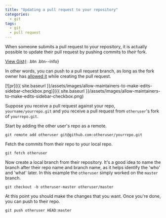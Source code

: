 ```yaml
---
title: "Updating a pull request to your repository"
categories:
  - git
tags:
  - git
  - pull request
---
```


When someone submits a pull request to your repository, it is actually possible to update their pull request by pushing commits to _their_ fork.  

[View Gist](https://gist.github.com/mendhak/d3cafcf2d1a6764f7c2395e37bc05a81){: .btn .btn--info}

In other words, you can push to a pull request branch, as long as the fork  owner has [allowed it](https://help.github.com/en/articles/allowing-changes-to-a-pull-request-branch-created-from-a-fork) while creating the pull request. 

[![pr]({{ site.baseurl }}/assets/images/allow-maintainers-to-make-edits-sidebar-checkbox.png)]({{ site.baseurl }}/assets/images/allow-maintainers-to-make-edits-sidebar-checkbox.png)


Suppose you receive a pull request against your repo, `yourname/yourrepo.git` and you receive a pull request from `otheruser`'s fork of `yourrepo.git`.  


Start by adding the other user's repo as a remote.


    git remote add otheruser git@github.com:otheruser/yourrepo.git


Fetch the commits from their repo to your local repo. 

    git fetch otheruser

Now create a local branch from their repository.  It's a good idea to name the branch after their repo name and branch name, as it helps identify the 'who' and 'what' later. In this example the `otheruser` simply worked on the `master` branch.


    git checkout -b otheruser-master otheruser/master 
    

At this point you should make the changes that you want.  Once you're done, you can push to their repo. 


    git push otheruser HEAD:master








